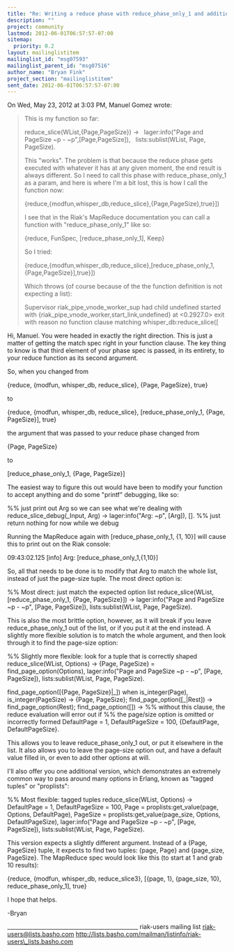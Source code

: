 ```yaml
---
title: "Re: Writing a reduce phase with reduce_phase_only_1 and additional	parameters"
description: ""
project: community
lastmod: 2012-06-01T06:57:57-07:00
sitemap:
  priority: 0.2
layout: mailinglistitem
mailinglist_id: "msg07593"
mailinglist_parent_id: "msg07516"
author_name: "Bryan Fink"
project_section: "mailinglistitem"
sent_date: 2012-06-01T06:57:57-07:00
---
```



On Wed, May 23, 2012 at 3:03 PM, Manuel Gomez  wrote:
> This is my function so far:
>
> reduce\_slice(WList,{Page,PageSize}) ->
>   lager:info("Page and PageSize ~p - ~p",[Page,PageSize]),
>   lists:sublist(WList, Page, PageSize).
>
>
> This "works". The problem is that because the reduce phase gets executed
> with whatever it has at any given moment, the end result is always
> different. So I need to call this phase with reduce\_phase\_only\_1 as a param,
> and here is where I'm a bit lost, this is how I call the function now:
>
> {reduce,{modfun,whisper\_db,reduce\_slice},{Page,PageSize},true}])
>
> I see that in the Riak's MapReduce documentation you can call a function
> with "reduce\_phase\_only\_1" like so:
>
> {reduce, FunSpec, [reduce\_phase\_only\_1], Keep}
>
> So I tried:
>
> {reduce,{modfun,whisper\_db,reduce\_slice},[reduce\_phase\_only\_1,{Page,PageSize}],true}])
>
> Which throws (of course because of the the function definition is not
> expecting a list):
>
> Supervisor riak\_pipe\_vnode\_worker\_sup had child undefined started with
> {riak\_pipe\_vnode\_worker,start\_link,undefined} at <0.2927.0> exit with reason
> no function clause matching whisper\_db:reduce\_slice([

Hi, Manuel. You were headed in exactly the right direction. This is
just a matter of getting the match spec right in your function clause.
 The key thing to know is that third element of your phase spec is
passed, in its entirety, to your reduce function as its second
argument.

So, when you changed from

 {reduce, {modfun, whisper\_db, reduce\_slice}, {Page, PageSize}, true}

to

 {reduce, {modfun, whisper\_db, reduce\_slice}, [reduce\_phase\_only\_1,
{Page, PageSize}], true}

the argument that was passed to your reduce phase changed from

 {Page, PageSize}

to

 [reduce\_phase\_only\_1, {Page, PageSize}]

The easiest way to figure this out would have been to modify your
function to accept anything and do some "printf" debugging, like so:

 %% just print out Arg so we can see what we're dealing with
 reduce\_slice\_debug(\_Input, Arg) ->
 lager:info("Arg: ~p", [Arg]),
 []. %% just return nothing for now while we debug

Running the MapReduce again with [reduce\_phase\_only\_1, {1, 10}] will
cause this to print out on the Riak console:

 09:43:02.125 [info] Arg: [reduce\_phase\_only\_1,{1,10}]

So, all that needs to be done is to modify that Arg to match the whole
list, instead of just the page-size tuple. The most direct option is:

 %% Most direct: just match the expected option list
 reduce\_slice(WList, [reduce\_phase\_only\_1, {Page, PageSize}]) ->
 lager:info("Page and PageSize ~p - ~p", [Page, PageSize]),
 lists:sublist(WList, Page, PageSize).

This is also the most brittle option, however, as it will break if you
leave reduce\_phase\_only\_1 out of the list, or if you put it at the end
instead. A slightly more flexible solution is to match the whole
argument, and then look through it to find the page-size option:

 %% Slightly more flexible: look for a tuple that is correctly shaped
 reduce\_slice(WList, Options) ->
 {Page, PageSize} = find\_page\_option(Options),
 lager:info("Page and PageSize ~p - ~p", [Page, PageSize]),
 lists:sublist(WList, Page, PageSize).

 find\_page\_option([{Page, PageSize}|\_])
 when is\_integer(Page), is\_integer(PageSize) ->
 {Page, PageSize};
 find\_page\_option([\_|Rest]) ->
 find\_page\_option(Rest);
 find\_page\_option([]) ->
 %% without this clause, the reduce evaluation will error out if
 %% the page/size option is omitted or incorrectly formed
 DefaultPage = 1,
 DefaultPageSize = 100,
 {DefaultPage, DefaultPageSize}.

This allows you to leave reduce\_phase\_only\_1 out, or put it elsewhere
in the list. It also allows you to leave the page-size option out,
and have a default value filled in, or even to add other options at
will.

I'll also offer you one additional version, which demonstrates an
extremely common way to pass around many options in Erlang, known as
"tagged tuples" or "proplists":

 %% Most flexible: tagged tuples
 reduce\_slice(WList, Options) ->
 DefaultPage = 1,
 DefaultPageSize = 100,
 Page = proplists:get\_value(page, Options, DefaultPage),
 PageSize = proplists:get\_value(page\_size, Options, DefaultPageSize),
 lager:info("Page and PageSize ~p - ~p", [Page, PageSize]),
 lists:sublist(WList, Page, PageSize).

This version expects a slightly different argument. Instead of a
{Page, PageSize} tuple, it expects to find two tuples: {page, Page}
and {page\_size, PageSize}. The MapReduce spec would look like this
(to start at 1 and grab 10 results):

 {reduce, {modfun, whisper\_db, reduce\_slice3}, [{page, 1},
{page\_size, 10}, reduce\_phase\_only\_1], true}

I hope that helps.

-Bryan

\_\_\_\_\_\_\_\_\_\_\_\_\_\_\_\_\_\_\_\_\_\_\_\_\_\_\_\_\_\_\_\_\_\_\_\_\_\_\_\_\_\_\_\_\_\_\_
riak-users mailing list
riak-users@lists.basho.com
http://lists.basho.com/mailman/listinfo/riak-users\_lists.basho.com

